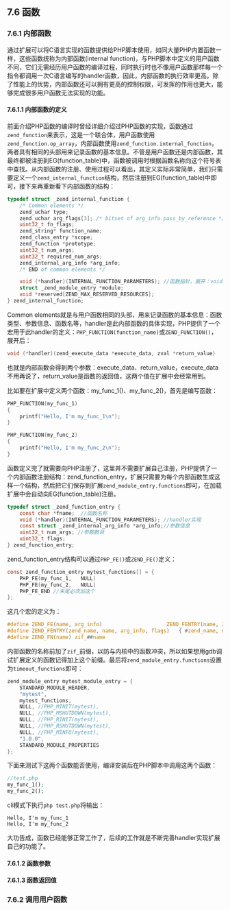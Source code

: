 ## 7.6 函数

### 7.6.1 内部函数
通过扩展可以将C语言实现的函数提供给PHP脚本使用，如同大量PHP内置函数一样，这些函数统称为内部函数(internal function)，与PHP脚本中定义的用户函数不同，它们无需经历用户函数的编译过程，同时执行时也不像用户函数那样每一个指令都调用一次C语言编写的handler函数，因此，内部函数的执行效率更高。除了性能上的优势，内部函数还可以拥有更高的控制权限，可发挥的作用也更大，能够完成很多用户函数无法实现的功能。

#### 7.6.1.1 内部函数的定义
前面介绍PHP函数的编译时曾经详细介绍过PHP函数的实现，函数通过`zend_function`来表示，这是一个联合体，用户函数使用`zend_function.op_array`，内部函数使用`zend_function.internal_function`，两者具有相同的头部用来记录函数的基本信息。不管是用户函数还是内部函数，其最终都被注册到EG(function_table)中，函数被调用时根据函数名称向这个符号表中查找。从内部函数的注册、使用过程可以看出，其定义实际非常简单，我们只需要定义一个`zend_internal_function`结构，然后注册到EG(function_table)中即可，接下来再重新看下内部函数的结构：
```c
typedef struct _zend_internal_function {
    /* Common elements */
    zend_uchar type;
    zend_uchar arg_flags[3]; /* bitset of arg_info.pass_by_reference */
    uint32_t fn_flags;
    zend_string* function_name;
    zend_class_entry *scope;
    zend_function *prototype;
    uint32_t num_args;
    uint32_t required_num_args;
    zend_internal_arg_info *arg_info;
    /* END of common elements */

    void (*handler)(INTERNAL_FUNCTION_PARAMETERS); //函数指针，展开：void (*handler)(zend_execute_data *execute_data, zval *return_value)
    struct _zend_module_entry *module;
    void *reserved[ZEND_MAX_RESERVED_RESOURCES];
} zend_internal_function;
```
Common elements就是与用户函数相同的头部，用来记录函数的基本信息：函数类型、参数信息、函数名等，handler是此内部函数的具体实现，PHP提供了一个宏用于此handler的定义：`PHP_FUNCTION(function_name)`或`ZEND_FUNCTION()`，展开后：
```c
void (*handler)(zend_execute_data *execute_data, zval *return_value)
```
也就是内部函数会得到两个参数：execute_data、return_value，execute_data不用再说了，return_value是函数的返回值，这两个值在扩展中会经常用到。

比如要在扩展中定义两个函数：my_func_1()、my_func_2()，首先是编写函数：
```c
PHP_FUNCTION(my_func_1)
{
    printf("Hello, I'm my_func_1\n");
}

PHP_FUNCTION(my_func_2)
{
    printf("Hello, I'm my_func_2\n");
}    
```
函数定义完了就需要向PHP注册了，这里并不需要扩展自己注册，PHP提供了一个内部函数注册结构：zend_function_entry，扩展只需要为每个内部函数生成这样一个结构，然后把它们保存到扩展`zend_module_entry.functions`即可，在加载扩展中会自动向EG(function_table)注册。
```c
typedef struct _zend_function_entry {
    const char *fname;  //函数名称
    void (*handler)(INTERNAL_FUNCTION_PARAMETERS); //handler实现
    const struct _zend_internal_arg_info *arg_info;//参数信息
    uint32_t num_args; //参数数目
    uint32_t flags;
} zend_function_entry;
```
zend_function_entry结构可以通过`PHP_FE()`或`ZEND_FE()`定义：
```c
const zend_function_entry mytest_functions[] = {
    PHP_FE(my_func_1,   NULL)
    PHP_FE(my_func_2,   NULL)
    PHP_FE_END //末尾必须加这个
};
```
这几个宏的定义为：
```c
#define ZEND_FE(name, arg_info)                     ZEND_FENTRY(name, ZEND_FN(name), arg_info, 0)
#define ZEND_FENTRY(zend_name, name, arg_info, flags)   { #zend_name, name, arg_info, (uint32_t) (sizeof(arg_info)/sizeof(struct _zend_internal_arg_info)-1), flags },
#define ZEND_FN(name) zif_##name
```
内部函数的名称前加了`zif_`前缀，以防与内核中的函数冲突，所以如果想用gdb调试扩展定义的函数记得加上这个前缀。最后将`zend_module_entry.functions`设置为`timeout_functions`即可：
```c
zend_module_entry mytest_module_entry = {
    STANDARD_MODULE_HEADER,
    "mytest",
    mytest_functions,
    NULL, //PHP_MINIT(mytest),
    NULL, //PHP_MSHUTDOWN(mytest),
    NULL, //PHP_RINIT(mytest),
    NULL, //PHP_RSHUTDOWN(mytest),
    NULL, //PHP_MINFO(mytest),
    "1.0.0",
    STANDARD_MODULE_PROPERTIES
};
```
下面来测试下这两个函数能否使用，编译安装后在PHP脚本中调用这两个函数：
```php
//test.php
my_func_1();
my_func_2();
```
cli模式下执行`php test.php`将输出：
```
Hello, I'm my_func_1
Hello, I'm my_func_2
```
大功告成，函数已经能够正常工作了，后续的工作就是不断完善handler实现扩展自己的功能了。

#### 7.6.1.2 函数参数

#### 7.6.1.3 函数返回值

### 7.6.2 调用用户函数


